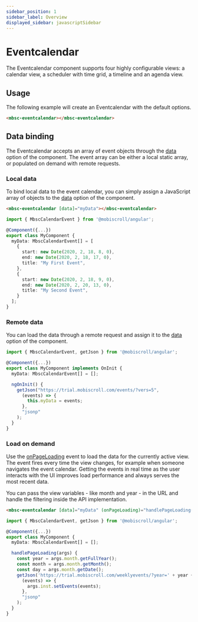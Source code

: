 ```yaml
---
sidebar_position: 1
sidebar_label: Overview
displayed_sidebar: javascriptSidebar
---
```


# Eventcalendar

The Eventcalendar component supports four highly configurable views: a calendar view, a scheduler with time grid, a timeline and an agenda view.

## Usage

The following example will create an Eventcalendar with the default options.

```html
<mbsc-eventcalendar></mbsc-eventcalendar>
```

## Data binding

The Eventcalendar accepts an array of event objects through the [data](./api#opt-data) option of the component.
The event array can be either a local static array, or populated on demand with remote requests.

### Local data

To bind local data to the event calendar, you can simply assign a JavaScript array of objects to the [data](./api#opt-data) option of the component.

```html
<mbsc-eventcalendar [data]="myData"></mbsc-eventcalendar>
```

```ts
import { MbscCalendarEvent } from '@mobiscroll/angular';

@Component({...})
export class MyComponent {
  myData: MbscCalendarEvent[] = [
    {
      start: new Date(2020, 2, 18, 8, 0),
      end: new Date(2020, 2, 18, 17, 0),
      title: "My First Event",
    },
    {
      start: new Date(2020, 2, 18, 9, 0),
      end: new Date(2020, 2, 20, 13, 0),
      title: "My Second Event",
    }
  ];
}
```

### Remote data

You can load the data through a remote request and assign it to the [data](./api#opt-data) option of the component.

```ts
import { MbscCalendarEvent, getJson } from '@mobiscroll/angular';

@Component({...})
export class MyComponent implements OnInit {
  myData: MbscCalendarEvent[] = [];

  ngOnInit() {
    getJson("https://trial.mobiscroll.com/events/?vers=5",
      (events) => {
        this.myData = events;
      },
      "jsonp"
    );
  }
}
```

### Load on demand

Use the [onPageLoading](./api#event-onPageLoading) event to load the data for the currently active view.
The event fires every time the view changes, for example when someone navigates the event calendar.
Getting the events in real time as the user interacts with the UI improves load performance and always serves the most recent data.

You can pass the view variables - like month and year - in the URL and handle the filtering inside the API implementation.

```html
<mbsc-eventcalendar [data]="myData" (onPageLoading)="handlePageLoading($event)"></mbsc-eventcalendar>
```

```ts
import { MbscCalendarEvent, getJson } from '@mobiscroll/angular';

@Component({...})
export class MyComponent {
  myData: MbscCalendarEvent[] = [];

  handlePageLoading(args) {
    const year = args.month.getFullYear();
    const month = args.month.getMonth();
    const day = args.month.getDate();
    getJson('https://trial.mobiscroll.com/weeklyevents/?year=' + year + '&month=' + month + '&day=' + day,
      (events) => {
        args.inst.setEvents(events);
      },
      "jsonp"
    );
  }
}
```
